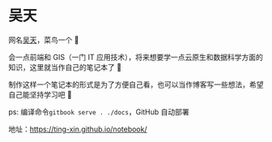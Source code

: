 吴天
========

网名[吴天](https://github.com/Ting-xin)，菜鸟一个 :baby_chick:

会一点前端和 GIS（一门 IT 应用技术），将来想要学一点云原生和数据科学方面的知识，这里就当作自己的笔记本了 	:notebook:

制作这样一个笔记本的形式是为了方便自己看，也可以当作博客写一些想法，希望自己能坚持学习吧  :dog:

ps: 编译命令`gitbook serve . ./docs`，GitHub 自动部署

地址：https://ting-xin.github.io/notebook/

